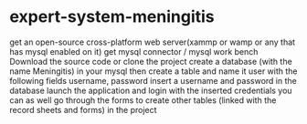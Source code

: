 # expert-system-meningitis

get an open-source cross-platform web server(xammp or wamp or any that has mysql enabled on it)
get mysql connector / mysql work bench
Download the source code or clone the project
create a database (with the name Meningitis) in your mysql then create a table and name it user with the following fields username, password
insert a username and password in the database 
launch the application and login with the inserted credentials
you can as well go through the forms to create other tables (linked with the record sheets and forms) in the project 

